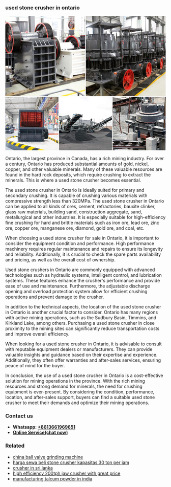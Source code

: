 <h3>used stone crusher in ontario</h3><img src='1708499089.jpg' alt=''><p>Ontario, the largest province in Canada, has a rich mining industry. For over a century, Ontario has produced substantial amounts of gold, nickel, copper, and other valuable minerals. Many of these valuable resources are found in the hard rock deposits, which require crushing to extract the minerals. This is where a used stone crusher becomes essential.</p><p>The used stone crusher in Ontario is ideally suited for primary and secondary crushing. It is capable of crushing various materials with compressive strength less than 320MPa. The used stone crusher in Ontario can be applied to all kinds of ores, cement, refractories, bauxite clinker, glass raw materials, building sand, construction aggregate, sand, metallurgical and other industries. It is especially suitable for high-efficiency fine crushing for hard and brittle materials such as iron ore, lead ore, zinc ore, copper ore, manganese ore, diamond, gold ore, and coal, etc.</p><p>When choosing a used stone crusher for sale in Ontario, it is important to consider the equipment condition and performance. High performance machinery requires regular maintenance and repairs to ensure its longevity and reliability. Additionally, it is crucial to check the spare parts availability and pricing, as well as the overall cost of ownership.</p><p>Used stone crushers in Ontario are commonly equipped with advanced technologies such as hydraulic systems, intelligent control, and lubrication systems. These features enhance the crusher's performance and provide ease of use and maintenance. Furthermore, the adjustable discharge opening and overload protection system allow for efficient crushing operations and prevent damage to the crusher.</p><p>In addition to the technical aspects, the location of the used stone crusher in Ontario is another crucial factor to consider. Ontario has many regions with active mining operations, such as the Sudbury Basin, Timmins, and Kirkland Lake, among others. Purchasing a used stone crusher in close proximity to the mining sites can significantly reduce transportation costs and improve overall efficiency.</p><p>When looking for a used stone crusher in Ontario, it is advisable to consult with reputable equipment dealers or manufacturers. They can provide valuable insights and guidance based on their expertise and experience. Additionally, they often offer warranties and after-sales services, ensuring peace of mind for the buyer.</p><p>In conclusion, the use of a used stone crusher in Ontario is a cost-effective solution for mining operations in the province. With the rich mining resources and strong demand for minerals, the need for crushing equipment is ever-present. By considering the condition, performance, location, and after-sales support, buyers can find a suitable used stone crusher to meet their demands and optimize their mining operations.</p><h3>Contact us</h3><ul><li><strong>Whatsapp:&nbsp;<a href="https://wa.me/8613661969651">+8613661969651</a></strong></li><li><a href="https://swt.shibang-china.com/?git&amp;zhl&amp;used stone crusher in ontario"><strong>Online Service(chat now)</strong></a></li></ul><h3>Related</h3><ul><li><a href='china ball valve grinding machine.md'>china ball valve grinding machine</a></li><li><a href='harga sewa beli stone crusher kapasitas 30 ton per jam.md'>harga sewa beli stone crusher kapasitas 30 ton per jam</a></li><li><a href='crusher in sri lanka.md'>crusher in sri lanka</a></li><li><a href='high efficiency 200tph jaw crusher with great price.md'>high efficiency 200tph jaw crusher with great price</a></li><li><a href='manufacturing talcum powder in india.md'>manufacturing talcum powder in india</a></li></ul>